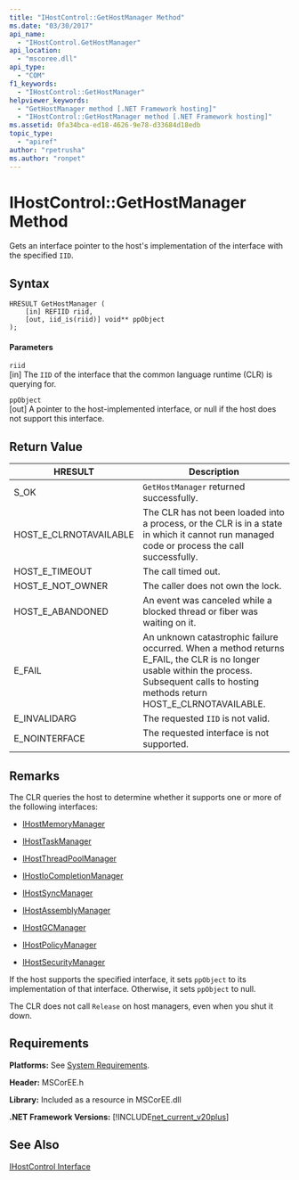 ```yaml
---
title: "IHostControl::GetHostManager Method"
ms.date: "03/30/2017"
api_name: 
  - "IHostControl.GetHostManager"
api_location: 
  - "mscoree.dll"
api_type: 
  - "COM"
f1_keywords: 
  - "IHostControl::GetHostManager"
helpviewer_keywords: 
  - "GetHostManager method [.NET Framework hosting]"
  - "IHostControl::GetHostManager method [.NET Framework hosting]"
ms.assetid: 0fa34bca-ed18-4626-9e78-d33684d18edb
topic_type: 
  - "apiref"
author: "rpetrusha"
ms.author: "ronpet"
---
```

# IHostControl::GetHostManager Method
Gets an interface pointer to the host's implementation of the interface with the specified `IID`.  

## Syntax  

```  
HRESULT GetHostManager (  
    [in] REFIID riid,  
    [out, iid_is(riid)] void** ppObject  
);  
```  

#### Parameters  
 `riid`  
 [in] The `IID` of the interface that the common language runtime (CLR) is querying for.  

 `ppObject`  
 [out] A pointer to the host-implemented interface, or null if the host does not support this interface.  

## Return Value  


|HRESULT|Description|  
|-------------|-----------------|  
|S_OK|`GetHostManager` returned successfully.|  
|HOST_E_CLRNOTAVAILABLE|The CLR has not been loaded into a process, or the CLR is in a state in which it cannot run managed code or process the call successfully.|  
|HOST_E_TIMEOUT|The call timed out.|  
|HOST_E_NOT_OWNER|The caller does not own the lock.|  
|HOST_E_ABANDONED|An event was canceled while a blocked thread or fiber was waiting on it.|  
|E_FAIL|An unknown catastrophic failure occurred. When a method returns E_FAIL, the CLR is no longer usable within the process. Subsequent calls to hosting methods return HOST_E_CLRNOTAVAILABLE.|  
|E_INVALIDARG|The requested `IID` is not valid.|  
|E_NOINTERFACE|The requested interface is not supported.|  

## Remarks  
 The CLR queries the host to determine whether it supports one or more of the following interfaces:  

- [IHostMemoryManager](../../../../docs/framework/unmanaged-api/hosting/ihostmemorymanager-interface.md)  

- [IHostTaskManager](../../../../docs/framework/unmanaged-api/hosting/ihosttaskmanager-interface.md)  

- [IHostThreadPoolManager](../../../../docs/framework/unmanaged-api/hosting/ihostthreadpoolmanager-interface.md)  

- [IHostIoCompletionManager](../../../../docs/framework/unmanaged-api/hosting/ihostiocompletionmanager-interface.md)  

- [IHostSyncManager](../../../../docs/framework/unmanaged-api/hosting/ihostsyncmanager-interface.md)  

- [IHostAssemblyManager](../../../../docs/framework/unmanaged-api/hosting/ihostassemblymanager-interface.md)  

- [IHostGCManager](../../../../docs/framework/unmanaged-api/hosting/ihostgcmanager-interface.md)  

- [IHostPolicyManager](../../../../docs/framework/unmanaged-api/hosting/ihostpolicymanager-interface.md)  

- [IHostSecurityManager](../../../../docs/framework/unmanaged-api/hosting/ihostsecuritymanager-interface.md)  

 If the host supports the specified interface, it sets `ppObject` to its implementation of that interface. Otherwise, it sets `ppObject` to null.  

 The CLR does not call `Release` on host managers, even when you shut it down.  

## Requirements  
 **Platforms:** See [System Requirements](../../../../docs/framework/get-started/system-requirements.md).  

 **Header:** MSCorEE.h  

 **Library:** Included as a resource in MSCorEE.dll  

 **.NET Framework Versions:** [!INCLUDE[net_current_v20plus](../../../../includes/net-current-v20plus-md.md)]  

## See Also  
 [IHostControl Interface](../../../../docs/framework/unmanaged-api/hosting/ihostcontrol-interface.md)
